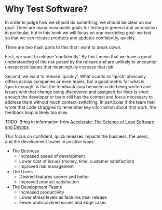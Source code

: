 # Why Test Software?
In order to judge how we should do something, we should be clear on our goal.
There are many reasonable goals for testing in general and automation in particular,
but in this book we will focus on one overriding goal:
we test so that we can release products and updates confidently, quickly.

There are two main parts to this that I want to break down.

First, we want to release 'confidently'.
By this I mean that we have a good understanding of the risk posed by the release
and are unlikely to encounter unexpected issues that meaningfully increase that risk.

Second, we want to release 'quickly'.
What counts as 'quick' obviously differs across companies or even teams,
but a good metric for what is 'quick enough' is that the feedback loop between
code being written and issues with that change being discovered and assigned for fixes
is short enough the developer or team still has the context and focus necessary
to address them without much context-switching.
In particular if the team that wrote that code struggles to remember
key information about that work, the feedback loop is likely too slow.

TODO: Bring in information from [Accelerate: The Science of Lean Software and Devops](https://www.oreilly.com/library/view/accelerate/9781457191435/)

This focus on confident, quick releases impacts the business, the users, and the development teams in positive ways:

* The Business
  * Increased speed of development
  * Lower cost of issues (money, time, customer satisfaction)
  * Improved risk management
* The Users
  * Desired features sooner and better
  * Improved product satisfaction
* The Development Teams
  * Increased productivity
  * Lower stress levels as features near release
  * Fewer undiscovered issues and edge cases

